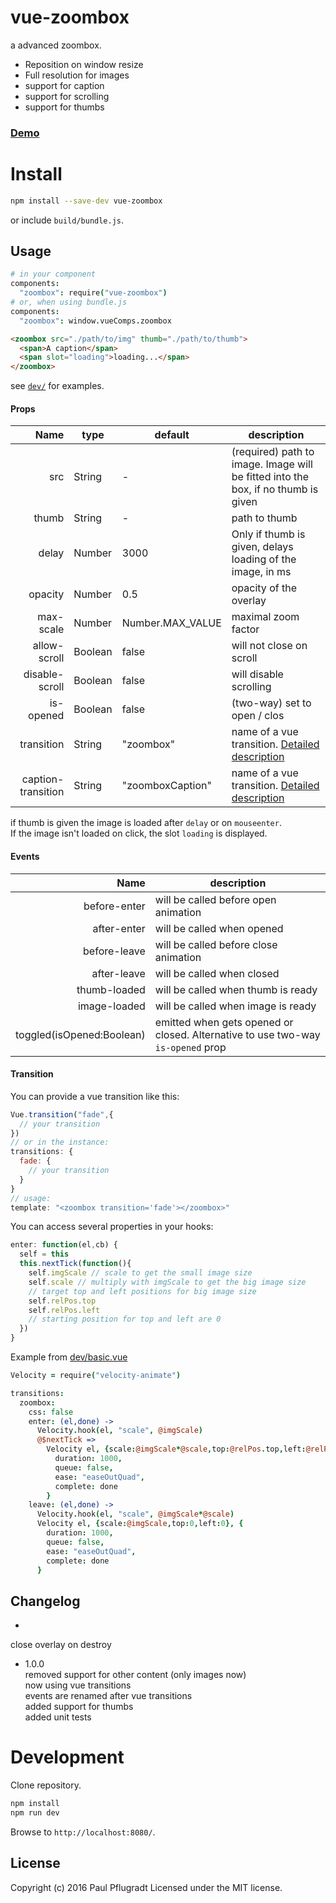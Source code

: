 # vue-zoombox

a advanced zoombox.
- Reposition on window resize
- Full resolution for images
- support for caption
- support for scrolling
- support for thumbs

### [Demo](https://vue-comps.github.io/vue-zoombox)

# Install

```sh
npm install --save-dev vue-zoombox
```
or include `build/bundle.js`.

## Usage
```coffee
# in your component
components:
  "zoombox": require("vue-zoombox")
# or, when using bundle.js
components:
  "zoombox": window.vueComps.zoombox
```
```html
<zoombox src="./path/to/img" thumb="./path/to/thumb">
  <span>A caption</span>
  <span slot="loading">loading...</span>
</zoombox>
```
see [`dev/`](dev/) for examples.

#### Props
Name | type | default | description
---:| --- | ---| ---
src | String | - | (required) path to image. Image will be fitted into the box, if no thumb is given
thumb | String | - | path to thumb
delay | Number | 3000 | Only if thumb is given, delays loading of the image, in ms
opacity | Number | 0.5 | opacity of the overlay
max-scale | Number | Number.MAX_VALUE | maximal zoom factor
allow-scroll | Boolean | false | will not close on scroll
disable-scroll	| Boolean	| false | will disable scrolling
is-opened	| Boolean	| false | (two-way) set to open / clos
transition | String | "zoombox" | name of a vue transition. [Detailed description](#transition)
caption-transition | String | "zoomboxCaption" | name of a vue transition. [Detailed description](#transition)

if thumb is given the image is loaded after `delay` or on `mouseenter`.  
If the image isn't loaded on click, the slot `loading` is displayed.

#### Events
Name | description
---:| ---
before-enter | will be called before open animation
after-enter |  will be called when opened
before-leave |  will be called before close animation
after-leave |  will be called when closed
thumb-loaded | will be called when thumb is ready
image-loaded | will be called when image is ready
toggled(isOpened:Boolean) | emitted when gets opened or closed. Alternative to use two-way `is-opened` prop


#### Transition

You can provide a vue transition like this:
```js
Vue.transition("fade",{
  // your transition
})
// or in the instance:
transitions: {
  fade: {
    // your transition
  }
}
// usage:
template: "<zoombox transition='fade'></zoombox>"
```

You can access several properties in your hooks:
```js
enter: function(el,cb) {
  self = this
  this.nextTick(function(){
    self.imgScale // scale to get the small image size
    self.scale // multiply with imgScale to get the big image size
    // target top and left positions for big image size
    self.relPos.top
    self.relPos.left
    // starting position for top and left are 0
  })
}
```

Example from [dev/basic.vue](dev/basic.vue)
```coffee
Velocity = require("velocity-animate")

transitions:
  zoombox:
    css: false
    enter: (el,done) ->
      Velocity.hook(el, "scale", @imgScale)
      @$nextTick =>
        Velocity el, {scale:@imgScale*@scale,top:@relPos.top,left:@relPos.left}, {
          duration: 1000,
          queue: false,
          ease: "easeOutQuad",
          complete: done
        }
    leave: (el,done) ->
      Velocity.hook(el, "scale", @imgScale*@scale)
      Velocity el, {scale:@imgScale,top:0,left:0}, {
        duration: 1000,
        queue: false,
        ease: "easeOutQuad",
        complete: done
      }
```

## Changelog
-  
close overlay on destroy  

- 1.0.0  
removed support for other content (only images now)  
now using vue transitions  
events are renamed after vue transitions  
added support for thumbs  
added unit tests  

# Development
Clone repository.
```sh
npm install
npm run dev
```
Browse to `http://localhost:8080/`.

## License
Copyright (c) 2016 Paul Pflugradt
Licensed under the MIT license.
